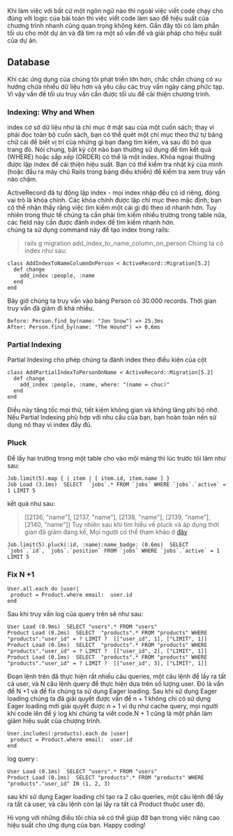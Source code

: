 Khi làm việc với bất cứ một ngôn ngữ nào thì ngoài việc viết code chạy cho đúng với logic của bài toán thì việc viết code làm sao để hiệu suất của chương trình nhanh cũng quan trọng không kém. Gần đây tôi có làm phần tối ưu cho một dự án và đã tìm ra một số vấn đề và giải pháp cho hiệu suất của dự án.
## Database
Khi các ứng dụng của chúng tôi phát triển lớn hơn, chắc chắn chúng có xu hướng chứa nhiều dữ liệu hơn và yêu cầu các truy vấn ngày càng phức tạp. Vì vậy vấn đề tối ưu truy vấn cần được tối ưu để cải thiện chương trình.
### Indexing: Why and When
index cơ sở dữ liệu như là chỉ mục ở mặt sau của một cuốn sách; thay vì phải đọc toàn bộ cuốn sách, bạn có thể quét một chỉ mục theo thứ tự bảng chữ cái để biết vị trí của những gì bạn đang tìm kiếm, và sau đó bỏ qua trang đó. Nói chung, bất kỳ cột nào bạn thường sử dụng để tìm kết quả (WHERE) hoặc sắp xếp (ORDER) có thể là một index. Khóa ngoại thường được lập index để cải thiện hiệu suất. Bạn có thể kiểm tra nhật ký của mình (hoặc đầu ra máy chủ Rails trong bảng điều khiển) để kiểm tra xem truy vấn nào chậm.

ActiveRecord đã tự động lập index - mọi index nhập đều có id riêng, đóng vai trò là khóa chính. Các khóa chính được lập chỉ mục theo mặc định; bạn có thể nhận thấy rằng việc tìm kiếm một cái gì đó theo id nhanh hơn. Tuy nhiên trong thực tế chúng ta cần phải tìm kiếm nhiều trường trong table nữa, các field này cần được đánh index để tìm kiếm nhanh hơn.\
chúng ta sử dụng command này để tạo index trong rails:
> rails g migration add_index_to_name_column_on_person
Chúng ta có index như sau:
```
class AddIndexToNameColumnOnPerson < ActiveRecord::Migration[5.2]
  def change
    add_index :people, :name
  end
end
```
Bây giờ chúng ta truy vấn vào bảng Person có 30.000 records. Thời gian truy vấn đã giảm đi khá nhiều.
```
Before: Person.find_by(name: "Jon Snow") => 25.3ms
After: Person.find_by(name: "The Hound") => 0.6ms
```
### Partial Indexing
Partial Indexing cho phép chúng ta đánh index theo điều kiện của cột
```
class AddPartialIndexToPersonOnName < ActiveRecord::Migration[5.2]
  def change
    add_index :people, :name, where: "(name = chuc)"
  end
end
```
Điều này tăng tốc mọi thứ, tiết kiệm không gian và không lãng phí bộ nhớ. Nếu Partial Indexing phù hợp với nhu cầu của bạn, bạn hoàn toàn nên sử dụng nó thay vì index đầy đủ.
### Pluck
Để lấy hai trường trong một table cho vào mội mảng thì lúc trước tôi làm như sau:
```
Job.limit(5).map { | item | [ item.id, item.name ] }
Job Load (3.1ms)  SELECT  `jobs`.* FROM `jobs` WHERE `jobs`.`active` = 1 LIMIT 5
```
kết quả như sau:
> [[2136, "name"], [2137, "name"], [2138, "name"], [2139, "name"], [2140, "name"]]
Tuy nhiên sau khi tìm hiểu về pluck và áp dụng thời gian đã giảm đáng kể, Mọi người có thể tham khảo ở [đây](https://viblo.asia/p/tan-man-ve-select-va-pluck-trong-rails-ZjleaBRlkqJ)
```
Job.limit(5).pluck(:id, :name):name_badge: (0.6ms)  SELECT  `jobs`.`id`, `jobs`.`position` FROM `jobs` WHERE `jobs`.`active` = 1 LIMIT 5
```
### Fix N +1
```
User.all.each do |user|
 product = Product.where email:  user.id
end
```
Sau khi truy vấn log của query trên sẽ như sau:
```
User Load (0.9ms)  SELECT "users".* FROM "users"
Product Load (0.2ms)  SELECT  "products".* FROM "products" WHERE "products"."user_id" = ? LIMIT ?  [["user_id", 1], ["LIMIT", 1]]
Product Load (0.1ms)  SELECT  "products".* FROM "products" WHERE "products"."user_id" = ? LIMIT ?  [["user_id", 2], ["LIMIT", 1]]
Product Load (0.1ms)  SELECT  "products".* FROM "products" WHERE "products"."user_id" = ? LIMIT ?  [["user_id", 3], ["LIMIT", 1]]
```
Đoạn lệnh trên đã thực hiện rất nhiều câu queries, một câu lệnh để lấy ra tất cả user, và N câu lệnh query để thực hiện dựa trên số lượng user. Đó là vấn để N +1 và để fix chúng ta sử dụng Eager loading.
Sau khi sử dụng Eager loading chúng ta đã giải quyết được vấn đề n + 1 không chi có sử dụng Eager loading mới giải quyết được n + 1 ví dụ như cache query, mọi người khi code lên để ý log khi chúng ta viết code.N + 1 cũng là một phần làm giảm hiệu suất của chượng trình.
```
User.includes(:products).each do |user|
 product = Product.where email:  user.id
end
```
log query :
```
User Load (0.1ms)  SELECT "users".* FROM "users"
Product Load (0.1ms)  SELECT "products".* FROM "products" WHERE "products"."user_id" IN (1, 2, 3)
```
sau khi sử dụng Eager loading chỉ tạo ra 2 câu queries, một câu lệnh để lấy ra tất cả user, và câu lệnh còn lại lấy ra tất cả Product thuộc user đó.

Hi vọng với những điều tôi chia sẻ có thể giúp đỡ bạn trong việc nâng cao hiệu suất cho ứng dụng của bạn.
Happy coding!